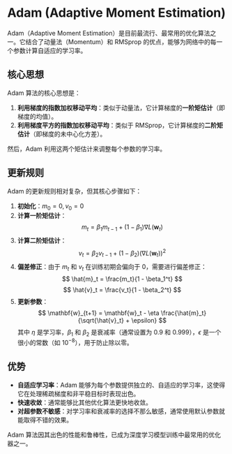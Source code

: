 # Adam (Adaptive Moment Estimation)

Adam（Adaptive Moment Estimation）是目前最流行、最常用的优化算法之一。它结合了动量法（Momentum）和 RMSprop 的优点，能够为网络中的每一个参数计算自适应的学习率。

## 核心思想

Adam 算法的核心思想是：
1.  **利用梯度的指数加权移动平均**：类似于动量法，它计算梯度的**一阶矩估计**（即梯度的均值）。
2.  **利用梯度平方的指数加权移动平均**：类似于 RMSprop，它计算梯度的**二阶矩估计**（即梯度的未中心化方差）。

然后，Adam 利用这两个矩估计来调整每个参数的学习率。

## 更新规则

Adam 的更新规则相对复杂，但其核心步骤如下：

1.  **初始化**：$m_0 = 0, v_0 = 0$
2.  **计算一阶矩估计**：
    $$ m_t = \beta_1 m_{t-1} + (1 - \beta_1) \nabla L(\mathbf{w}_t) $$
3.  **计算二阶矩估计**：
    $$ v_t = \beta_2 v_{t-1} + (1 - \beta_2) (\nabla L(\mathbf{w}_t))^2 $$
4.  **偏差修正**：由于 $m_t$ 和 $v_t$ 在训练初期会偏向于 0，需要进行偏差修正：
    $$ \hat{m}_t = \frac{m_t}{1 - \beta_1^t} $$
    $$ \hat{v}_t = \frac{v_t}{1 - \beta_2^t} $$
5.  **更新参数**：
    $$ \mathbf{w}_{t+1} = \mathbf{w}_t - \eta \frac{\hat{m}_t}{\sqrt{\hat{v}_t} + \epsilon} $$
    其中 $\eta$ 是学习率，$\beta_1$ 和 $\beta_2$ 是衰减率（通常设置为 0.9 和 0.999），$\epsilon$ 是一个很小的常数（如 $10^{-8}$），用于防止除以零。

## 优势

- **自适应学习率**：Adam 能够为每个参数提供独立的、自适应的学习率，这使得它在处理稀疏梯度和非平稳目标时表现出色。
- **快速收敛**：通常能够比其他优化算法更快地收敛。
- **对超参数不敏感**：对学习率和衰减率的选择不那么敏感，通常使用默认参数就能取得不错的效果。

Adam 算法因其出色的性能和鲁棒性，已成为深度学习模型训练中最常用的优化器之一。
